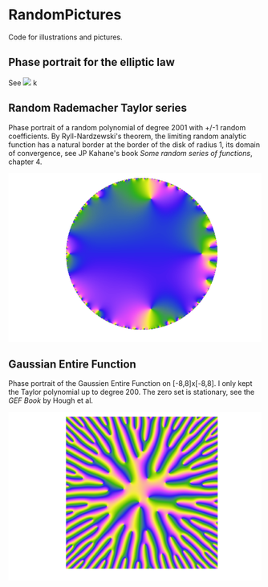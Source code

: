 # RandomPictures
Code for illustrations and pictures. 

## Phase portrait for the elliptic law

See 
![](elliptic_phaseportrait_2.gif)
k
## Random Rademacher Taylor series

Phase portrait of a random polynomial of degree 2001 with +/-1 random coefficients. By Ryll-Nardzewski's theorem, the limiting random analytic function has a natural border at the border of the disk of radius 1, its domain of convergence, see JP Kahane's book *Some random series of functions*, chapter 4. 

![](rademacher2k.png)


## Gaussian Entire Function

Phase portrait of the Gaussien Entire Function on [-8,8]x[-8,8]. I only kept the Taylor polynomial up to degree 200. The zero set is stationary, see the *GEF Book* by Hough et al. 

![](GEF.png)